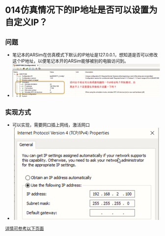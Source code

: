 # 014仿真情况下的IP地址是否可以设置为自定义IP？
## 问题
- 笔记本的ARSim在仿真模式下默认的IP地址是127.0.0.1，想知道是否可以修改这个IP地址，以便笔记本开的ARSim能够被别的电脑访问到。
- ![Img](./FILES/014仿真情况下的IP地址是否可以设置为自定义IP.md/img-20220711211558.png)

## 实现方式
- 可以实现，需要网口插上网线，激活网口
- ![Img](./FILES/014仿真情况下的IP地址是否可以设置为自定义IP.md/img-20220711211741.png)

[详情可参考以下页面](../B01_技术_AutomationStudio/045仿真状态下如何更改IP.md)
